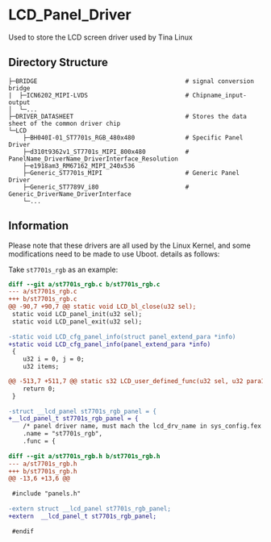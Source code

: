 # LCD_Panel_Driver

Used to store the LCD screen driver used by Tina Linux

## Directory Structure

```
├─BRIDGE                                         # signal conversion bridge
|  ├─ICN6202_MIPI-LVDS                           # Chipname_input-output
│  └─... 
├─DRIVER_DATASHEET                               # Stores the data sheet of the common driver chip
└─LCD
    ├─BH040I-01_ST7701s_RGB_480x480              # Specific Panel Driver
    ├─d310t9362v1_ST7701s_MIPI_800x480           # PanelName_DriverName_DriverInterface_Resolution
    ├─e1918am3_RM67162_MIPI_240x536
    ├─Generic_ST7701s_MIPI                       # Generic Panel Driver
    ├─Generic_ST7789V_i80                        # Generic_DriverName_DriverInterface
    └─...
```

## Information

Please note that these drivers are all used by the Linux Kernel, and some modifications need to be made to use Uboot. details as follows:

Take `st7701s_rgb` as an example:

```diff
diff --git a/st7701s_rgb.c b/st7701s_rgb.c
--- a/st7701s_rgb.c
+++ b/st7701s_rgb.c
@@ -90,7 +90,7 @@ static void LCD_bl_close(u32 sel);
 static void LCD_panel_init(u32 sel);
 static void LCD_panel_exit(u32 sel);
 
-static void LCD_cfg_panel_info(struct panel_extend_para *info)
+static void LCD_cfg_panel_info(panel_extend_para *info)
 {
 	u32 i = 0, j = 0;
 	u32 items;

@@ -513,7 +511,7 @@ static s32 LCD_user_defined_func(u32 sel, u32 para1, u32 para2, u32 para3)
 	return 0;
 }
 
-struct __lcd_panel st7701s_rgb_panel = {
+__lcd_panel_t st7701s_rgb_panel = {
 	/* panel driver name, must mach the lcd_drv_name in sys_config.fex */
 	.name = "st7701s_rgb",
 	.func = {
	
diff --git a/st7701s_rgb.h b/st7701s_rgb.h
--- a/st7701s_rgb.h
+++ b/st7701s_rgb.h
@@ -13,6 +13,6 @@
 
 #include "panels.h"
 
-extern struct __lcd_panel st7701s_rgb_panel;
+extern  __lcd_panel_t st7701s_rgb_panel;
 
 #endif
 
```



